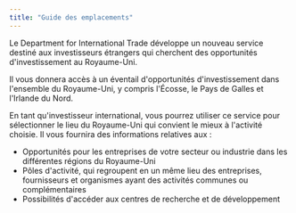 ```yaml
---
title: "Guide des emplacements"
---
```


Le Department for International Trade développe un nouveau service destiné aux investisseurs étrangers qui cherchent des opportunités d'investissement au Royaume-Uni.

Il vous donnera accès à un éventail d'opportunités d'investissement dans l'ensemble du Royaume-Uni, y compris l'Écosse, le Pays de Galles et l'Irlande du Nord.

En tant qu'investisseur international, vous pourrez utiliser ce service pour sélectionner le lieu du Royaume-Uni qui convient le mieux à l'activité choisie. Il vous fournira des informations relatives aux :

- Opportunités pour les entreprises de votre secteur ou industrie dans les différentes régions du Royaume-Uni
- Pôles d'activité, qui regroupent en un même lieu des entreprises, fournisseurs et organismes ayant des activités communes ou complémentaires
- Possibilités d'accéder aux centres de recherche et de développement
